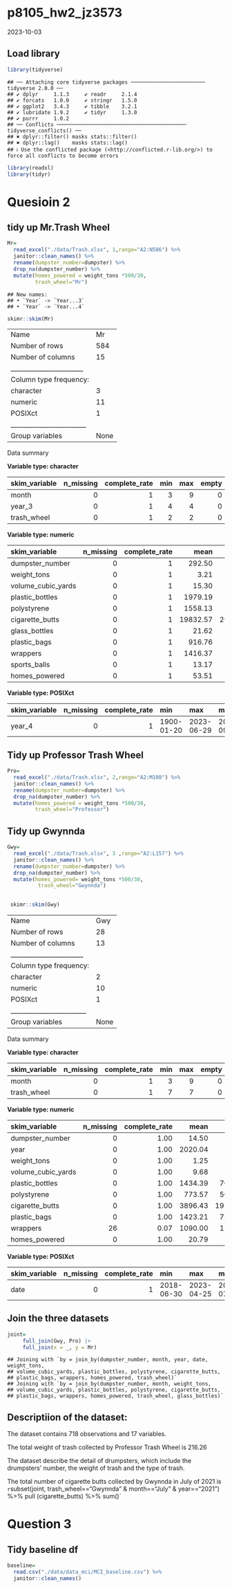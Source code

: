 p8105_hw2_jz3573
================
2023-10-03

## Load library

``` r
library(tidyverse)
```

    ## ── Attaching core tidyverse packages ──────────────────────── tidyverse 2.0.0 ──
    ## ✔ dplyr     1.1.3     ✔ readr     2.1.4
    ## ✔ forcats   1.0.0     ✔ stringr   1.5.0
    ## ✔ ggplot2   3.4.3     ✔ tibble    3.2.1
    ## ✔ lubridate 1.9.2     ✔ tidyr     1.3.0
    ## ✔ purrr     1.0.2     
    ## ── Conflicts ────────────────────────────────────────── tidyverse_conflicts() ──
    ## ✖ dplyr::filter() masks stats::filter()
    ## ✖ dplyr::lag()    masks stats::lag()
    ## ℹ Use the conflicted package (<http://conflicted.r-lib.org/>) to force all conflicts to become errors

``` r
library(readxl)
library(tidyr)
```

# Quesioin 2

## tidy up Mr.Trash Wheel

``` r
Mr=
  read_excel("./data/Trash.xlsx", 1,range="A2:N586") %>% 
  janitor::clean_names() %>% 
  rename(dumpster_number=dumpster) %>% 
  drop_na(dumpster_number) %>% 
  mutate(homes_powered = weight_tons *500/30,
         trash_wheel="Mr")
```

    ## New names:
    ## • `Year` -> `Year...3`
    ## • `Year` -> `Year...4`

``` r
skimr::skim(Mr)
```

|                                                  |      |
|:-------------------------------------------------|:-----|
| Name                                             | Mr   |
| Number of rows                                   | 584  |
| Number of columns                                | 15   |
| \_\_\_\_\_\_\_\_\_\_\_\_\_\_\_\_\_\_\_\_\_\_\_   |      |
| Column type frequency:                           |      |
| character                                        | 3    |
| numeric                                          | 11   |
| POSIXct                                          | 1    |
| \_\_\_\_\_\_\_\_\_\_\_\_\_\_\_\_\_\_\_\_\_\_\_\_ |      |
| Group variables                                  | None |

Data summary

**Variable type: character**

| skim_variable | n_missing | complete_rate | min | max | empty | n_unique | whitespace |
|:--------------|----------:|--------------:|----:|----:|------:|---------:|-----------:|
| month         |         0 |             1 |   3 |   9 |     0 |       13 |          0 |
| year_3        |         0 |             1 |   4 |   4 |     0 |       10 |          0 |
| trash_wheel   |         0 |             1 |   2 |   2 |     0 |        1 |          0 |

**Variable type: numeric**

| skim_variable      | n_missing | complete_rate |     mean |       sd |     p0 |     p25 |     p50 |      p75 |      p100 | hist  |
|:-------------------|----------:|--------------:|---------:|---------:|-------:|--------:|--------:|---------:|----------:|:------|
| dumpster_number    |         0 |             1 |   292.50 |   168.73 |   1.00 |  146.75 |  292.50 |   438.25 |    584.00 | ▇▇▇▇▇ |
| weight_tons        |         0 |             1 |     3.21 |     0.75 |   0.78 |    2.72 |    3.20 |     3.73 |      5.62 | ▁▃▇▃▁ |
| volume_cubic_yards |         0 |             1 |    15.30 |     1.36 |   7.00 |   15.00 |   15.00 |    15.00 |     20.00 | ▁▁▁▇▁ |
| plastic_bottles    |         0 |             1 |  1979.19 |  1060.37 | 210.00 | 1000.00 | 1900.00 |  2780.00 |   5960.00 | ▇▇▆▂▁ |
| polystyrene        |         0 |             1 |  1558.13 |  1230.65 |  48.00 |  555.00 | 1160.00 |  2400.00 |   6540.00 | ▇▃▂▁▁ |
| cigarette_butts    |         0 |             1 | 19832.57 | 29543.43 | 900.00 | 3900.00 | 6500.00 | 24000.00 | 310000.00 | ▇▁▁▁▁ |
| glass_bottles      |         0 |             1 |    21.62 |    16.05 |   0.00 |   10.00 |   18.00 |    30.00 |    110.00 | ▇▃▁▁▁ |
| plastic_bags       |         0 |             1 |   916.76 |   839.01 |  24.00 |  290.00 |  635.00 |  1242.00 |   3750.00 | ▇▃▂▁▁ |
| wrappers           |         0 |             1 |  1416.37 |   902.36 | 180.00 |  750.00 | 1100.00 |  1980.00 |   5085.00 | ▇▅▂▁▁ |
| sports_balls       |         0 |             1 |    13.17 |     9.56 |   0.00 |    6.00 |   11.00 |    18.25 |     56.00 | ▇▆▂▁▁ |
| homes_powered      |         0 |             1 |    53.51 |    12.51 |  13.00 |   45.33 |   53.25 |    62.17 |     93.67 | ▁▃▇▃▁ |

**Variable type: POSIXct**

| skim_variable | n_missing | complete_rate | min        | max        | median     | n_unique |
|:--------------|----------:|--------------:|:-----------|:-----------|:-----------|---------:|
| year_4        |         0 |             1 | 1900-01-20 | 2023-06-29 | 2018-09-01 |      356 |

## Tidy up Professor Trash Wheel

``` r
Pro=
  read_excel("./data/Trash.xlsx", 2,range="A2:M108") %>% 
  janitor::clean_names() %>% 
  rename(dumpster_number=dumpster) %>% 
  drop_na(dumpster_number) %>% 
  mutate(homes_powered = weight_tons *500/30,
         trash_wheel="Professor")
```

## Tidy up Gwynnda

``` r
Gwy=
  read_excel("./data/Trash.xlsx", 3 ,range="A2:L157") %>% 
  janitor::clean_names() %>% 
  rename(dumpster_number=dumpster) %>% 
  drop_na(dumpster_number) %>% 
  mutate(homes_powered= weight_tons *500/30,
          trash_wheel="Gwynnda") 
  

 skimr::skim(Gwy)
```

|                                                  |      |
|:-------------------------------------------------|:-----|
| Name                                             | Gwy  |
| Number of rows                                   | 28   |
| Number of columns                                | 13   |
| \_\_\_\_\_\_\_\_\_\_\_\_\_\_\_\_\_\_\_\_\_\_\_   |      |
| Column type frequency:                           |      |
| character                                        | 2    |
| numeric                                          | 10   |
| POSIXct                                          | 1    |
| \_\_\_\_\_\_\_\_\_\_\_\_\_\_\_\_\_\_\_\_\_\_\_\_ |      |
| Group variables                                  | None |

Data summary

**Variable type: character**

| skim_variable | n_missing | complete_rate | min | max | empty | n_unique | whitespace |
|:--------------|----------:|--------------:|----:|----:|------:|---------:|-----------:|
| month         |         0 |             1 |   3 |   9 |     0 |       12 |          0 |
| trash_wheel   |         0 |             1 |   7 |   7 |     0 |        1 |          0 |

**Variable type: numeric**

| skim_variable      | n_missing | complete_rate |    mean |      sd |      p0 |     p25 |     p50 |     p75 |    p100 | hist  |
|:-------------------|----------:|--------------:|--------:|--------:|--------:|--------:|--------:|--------:|--------:|:------|
| dumpster_number    |         0 |          1.00 |   14.50 |    8.23 |    1.00 |    7.75 |   14.50 |   21.25 |   28.00 | ▇▇▇▇▇ |
| year               |         0 |          1.00 | 2020.04 |    1.55 | 2018.00 | 2019.00 | 2020.00 | 2021.00 | 2023.00 | ▇▅▅▂▂ |
| weight_tons        |         0 |          1.00 |    1.25 |    0.52 |    0.63 |    1.00 |    1.15 |    1.28 |    3.19 | ▇▆▁▁▁ |
| volume_cubic_yards |         0 |          1.00 |    9.68 |    0.72 |    8.00 |   10.00 |   10.00 |   10.00 |   10.00 | ▂▁▁▁▇ |
| plastic_bottles    |         0 |          1.00 | 1434.39 |  701.99 |  103.00 | 1002.50 | 1200.00 | 1812.50 | 3450.00 | ▂▇▃▂▁ |
| polystyrene        |         0 |          1.00 |  773.57 |  561.53 |  200.00 |  335.00 |  750.00 |  940.00 | 3100.00 | ▇▅▁▁▁ |
| cigarette_butts    |         0 |          1.00 | 3896.43 | 1923.05 | 1800.00 | 2800.00 | 3250.00 | 4325.00 | 9600.00 | ▇▅▁▁▁ |
| plastic_bags       |         0 |          1.00 | 1423.21 |  739.86 |  180.00 | 1030.00 | 1350.00 | 1690.00 | 4200.00 | ▃▇▃▁▁ |
| wrappers           |        26 |          0.07 | 1090.00 |  155.56 |  980.00 | 1035.00 | 1090.00 | 1145.00 | 1200.00 | ▇▁▁▁▇ |
| homes_powered      |         0 |          1.00 |   20.79 |    8.63 |   10.50 |   16.58 |   19.17 |   21.38 |   53.17 | ▇▆▁▁▁ |

**Variable type: POSIXct**

| skim_variable | n_missing | complete_rate | min        | max        | median     | n_unique |
|:--------------|----------:|--------------:|:-----------|:-----------|:-----------|---------:|
| date          |         0 |             1 | 2018-06-30 | 2023-04-25 | 2020-07-08 |       28 |

## Join the three datasets

``` r
joint=
     full_join(Gwy, Pro) |>
     full_join(x = _, y = Mr)
```

    ## Joining with `by = join_by(dumpster_number, month, year, date, weight_tons,
    ## volume_cubic_yards, plastic_bottles, polystyrene, cigarette_butts,
    ## plastic_bags, wrappers, homes_powered, trash_wheel)`
    ## Joining with `by = join_by(dumpster_number, month, weight_tons,
    ## volume_cubic_yards, plastic_bottles, polystyrene, cigarette_butts,
    ## plastic_bags, wrappers, homes_powered, trash_wheel, glass_bottles)`

## Descriptiion of the dataset:

The dataset contains 718 observations and 17 variables.

The total weight of trash collected by Professor Trash Wheel is 216.26

The dataset describe the detail of drumpsters, which include the
drumpsters’ number, the weight of trash and the type of trash.

The total number of cigarette butts collected by Gwynnda in July of 2021
is `r`subset(joint, trash_wheel==“Gwynnda” & month==“July” &
year==“2021”) %\>% pull (cigarette_butts) %\>% sum()\`

# Question 3

## Tidy baseline df

``` r
baseline=
  read.csv("./data/data_mci/MCI_baseline.csv") %>% 
  janitor::clean_names() 
```
